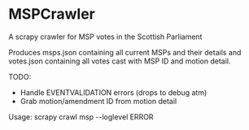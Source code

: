 MSPCrawler
==========

A scrapy crawler for MSP votes in the Scottish Parliament

Produces msps.json containing all current MSPs and their details and votes.json containing all votes cast with MSP ID and motion detail.

TODO:
- Handle EVENTVALIDATION errors (drops to debug atm)
- Grab motion/amendment ID from motion detail

Usage:
scrapy crawl msp --loglevel ERROR